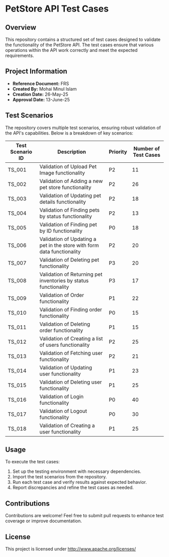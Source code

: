 # PetStore API Test Cases

## Overview
This repository contains a structured set of test cases designed to validate the functionality of the PetStore API. The test cases ensure that various operations within the API work correctly and meet the expected requirements.

## Project Information
- **Reference Document:** FRS
- **Created By:** Mohai Minul Islam
- **Creation Date:** 26-May-25
- **Approval Date:** 13-June-25

## Test Scenarios
The repository covers multiple test scenarios, ensuring robust validation of the API's capabilities. Below is a breakdown of key scenarios:

| Test Scenario ID | Description | Priority | Number of Test Cases |
|-----------------|-------------|----------|----------------------|
| TS_001         | Validation of Upload Pet Image functionality | P2 | 11 |
| TS_002         | Validation of Adding a new pet store functionality | P2 | 26 |
| TS_003         | Validation of Updating pet details functionality | P2 | 18 |
| TS_004         | Validation of Finding pets by status functionality | P2 | 13 |
| TS_005         | Validation of Finding pet by ID functionality | P0 | 18 |
| TS_006         | Validation of Updating a pet in the store with form data functionality | P2 | 20 |
| TS_007         | Validation of Deleting pet functionality | P3 | 20 |
| TS_008         | Validation of Returning pet inventories by status functionality | P3 | 17 |
| TS_009         | Validation of Order functionality | P1 | 22 |
| TS_010         | Validation of Finding order functionality | P0 | 15 |
| TS_011         | Validation of Deleting order functionality | P1 | 15 |
| TS_012         | Validation of Creating a list of users functionality | P2 | 25 |
| TS_013         | Validation of Fetching user functionality | P2 | 21 |
| TS_014         | Validation of Updating user functionality | P1 | 23 |
| TS_015         | Validation of Deleting user functionality | P1 | 25 |
| TS_016         | Validation of Login functionality | P0 | 40 |
| TS_017         | Validation of Logout functionality | P0 | 30 |
| TS_018         | Validation of Creating a user functionality | P1 | 25 |

## Usage
To execute the test cases:
1. Set up the testing environment with necessary dependencies.
2. Import the test scenarios from the repository.
3. Run each test case and verify results against expected behavior.
4. Report discrepancies and refine the test cases as needed.

## Contributions
Contributions are welcome! Feel free to submit pull requests to enhance test coverage or improve documentation.

## License
This project is licensed under http://www.apache.org/licenses/
